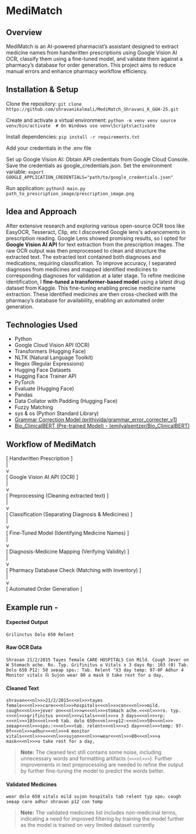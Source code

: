 # MediMatch

## Overview
MediMatch is an AI-powered pharmacist’s assistant designed to extract medicine names from handwritten prescriptions using Google Vision AI OCR, classify them using a fine-tuned model, and validate them against a pharmacy’s database for order generation. This project aims to reduce manual errors and enhance pharmacy workflow efficiency.


## Installation & Setup
Clone the repository:
   `git clone https://github.com/shravanikalmali/MediMatch_Shravani_K_GGH-25.git`

Create and activate a virtual environment:
`python -m venv venv
source venv/bin/activate  # On Windows use venv\Scripts\activate`

Install dependencies:
`pip install -r requirements.txt`

Add your credentials in the .env file

Set up Google Vision AI:
Obtain API credentials from Google Cloud Console.
Save the credentials as google_credentials.json.
Set the environment variable:
`export GOOGLE_APPLICATION_CREDENTIALS="path/to/google_credentials.json"`

Run application:
`python3 main.py path_to_prescription_image/prescription_image.png`


## Idea and Approach
After extensive research and exploring various open-source OCR toos like EasyOCR, Tesseract, Clip, etc I discovered Google lens's advancements in prescription reading. Google Lens showed promising results, so I opted for **Google Vision AI API** for text extraction from the prescription images. The raw OCR output was then preprocessed to clean and structure the extracted text. The extracted text contained both diagnoses and medications, requiring classification. To improve accuracy, I separated diagnoses from medicines and mapped identified medicines to corresponding diagnoses for validation at a later stage. To refine medicine identification, I **fine-tuned a transformer-based model** using a latest drug dataset from Kaggle. This fine-tuning enabling precise medicine name extraction. These identified medicines are then cross-checked with the pharmacy’s database for availability, enabling an automated order generation.

## Technologies Used
- Python
- Google Cloud Vision API (OCR)
- Transformers (Hugging Face)
- NLTK (Natural Language Toolkit)
- Regex (Regular Expressions)
- Hugging Face Datasets
- Hugging Face Trainer API
- PyTorch
- Evaluate (Hugging Face)
- Pandas
- Data Collator with Padding (Hugging Face)
- Fuzzy Matching
- sys & os (Python Standard Library)
- [Grammar Correction Model (prithivida/grammar_error_correcter_v1)](https://huggingface.co/prithivida/grammar_error_correcter_v1)
- [Bio_ClinicalBERT (Pre-trained Model) - (emilyalsentzer/Bio_ClinicalBERT)](https://huggingface.co/emilyalsentzer/Bio_ClinicalBERT)


## Workflow of MediMatch

[ Handwritten Prescription ]  
           |  
           v  
[ Google Vision AI API (OCR) ]  
           |  
           v  
[ Preprocessing (Cleaning extracted text) ]  
           |  
           v  
[ Classification (Separating Diagnosis & Medicines) ]  
           |  
           v  
[ Fine-Tuned Model (Identifying Medicine Names) ]  
           |  
           v  
[ Diagnosis-Medicine Mapping (Verifying Validity) ]  
           |  
           v  
[ Pharmacy Database Check (Matching with Inventory) ]  
           |  
           v  
[ Automated Order Generation ]  


## Example run -

#### Expected Output

`Grilinctus
Dolo 650
Relent`

#### Raw OCR Data

`Shravan
21/2/2015
Tayes female
CARE
HOSPITALS
Con
Mild. Cough
Jever on
W
Stomach ache.
Ro. Typ.
Grifinitus o
Vitals
x 3 days
Rp:
103
(0) Tab. Dolo 650
P12:
50
зевар
spo₂:
Tab. Relent
"X3 day
temp: 97-0F
Adhur
4 Monitor vitals
વિ
Sujon
wear
80
a mask
U take rest for a day,`

#### Cleaned Text

`shravan<<<nl>>>21/2/2015<<<nl>>>tayes female<<<nl>>>care<<<nl>>>hospitals<<<nl>>>con<<<nl>>>mild. cough<<<nl>>>jever on<<<nl>>>w<<<nl>>>stomach ache.<<<nl>>>ro. typ.<<<nl>>>grifinitus o<<<nl>>>vitals<<<nl>>>x 3 days<<<nl>>>rp:<<<nl>>>103<<<nl>>>0 tab. dolo 650<<<nl>>>p12:<<<nl>>>50<<<nl>>> зевар<<<nl>>>spo₂:<<<nl>>>tab. relent<<<nl>>>x3 day<<<nl>>>temp: 97-0f<<<nl>>>adhur<<<nl>>>4 monitor vitals<<<nl>>>વ<<<nl>>>sujon<<<nl>>>wear<<<nl>>>80<<<nl>>>a mask<<<nl>>>u take rest for a day,`
> **Note:** The cleaned text still contains some noise, including unnecessary words and formatting artifacts (`<<<nl>>>`). Further improvements in text preprocessing are needed to refine the output by further fine-tuning the model to predict the words better.


#### Validated Medicines
`wear
  dolo 650
  vitals
  mild
  sujon
  hospitals
  tab
  relent
  typ
  spo₂
  cough
  зевар
  care
  adhur
  shravan
  p12
  con
  temp`

> **Note:** The validated medicines list includes non-medicinal terms, indicating a need for improved filtering by training the model further as the model is trained on very limited dataset currently



